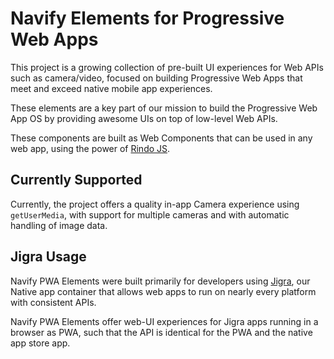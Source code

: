 # Navify Elements for Progressive Web Apps

This project is a growing collection of pre-built UI experiences for Web APIs such
as camera/video, focused on building Progressive Web Apps that meet and exceed
native mobile app experiences.

These elements are a key part of our mission to build the Progressive Web App OS
by providing awesome UIs on top of low-level Web APIs.

These components are built as Web Components that can be used in any web app, using
the power of [Rindo JS](https://rindojs.web.app/).

## Currently Supported

Currently, the project offers a quality in-app Camera experience using
`getUserMedia`, with support for multiple cameras and with automatic handling
of image data.

## Jigra Usage

Navify PWA Elements were built primarily for developers using [Jigra](https://jigrajs.web.app/),
our Native app container that allows web apps to run on nearly every platform
with consistent APIs.

Navify PWA Elements offer web-UI experiences for Jigra apps running in a browser
as PWA, such that the API is identical for the PWA and the native app store app.
